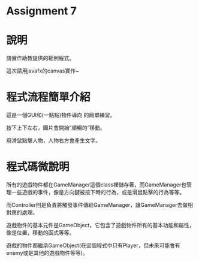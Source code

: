 # Assignment 7

# 說明

請實作助教提供的範例程式。

這次請用javafx的canvas實作~

# 程式流程簡單介紹

這是一個GUI和\(一點點\)物件導向 的簡單練習。

按下上下左右，圖片會開始”順暢的”移動。

用滑鼠點擊人物，人物右方會產生文字。

# 程式碼微說明

所有的遊戲物件都在GameManager這個class裡儲存著，而GameManager也管理一些遊戲的事件，像是方向鍵被按下時的行為，或是滑鼠點擊的行為等等。

而Controller則是負責將觸發事件傳給GameManager，讓GameManager去做相對應的處理。

遊戲物件的基本元件是GameObject，它包含了遊戲物件所有的基本功能和屬性，像是位置，移動的函式等等。

遊戲的物件都繼承GameObject\(在這個程式中只有Player，但未來可能會有enemy或是其他的遊戲物件等等\)。

